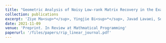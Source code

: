 ```yaml
---
title: "Geometric Analysis of Noisy Low-rank Matrix Recovery in the Exact Parameterized and the Overparameterized Regimes"
collection: publications
excerpt: 'Ziye Ma<sup>*</sup>, Yingjie Bi<sup>*</sup>, Javad Lavaei, Somayeh Sojoudi'
date: 2021-11-09
venue: 'Preprint. In Review at Mathmatical Programming'
paperurl: '/files/papers/rip_linear_journal.pdf'
---
```

